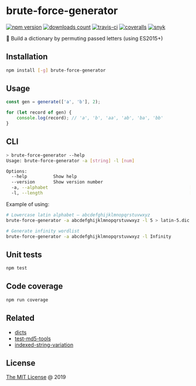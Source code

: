 # brute-force-generator

[![npm version](https://badge.fury.io/js/brute-force-generator.svg)](https://badge.fury.io/js/brute-force-generator)
[![downloads count](https://img.shields.io/npm/dt/brute-force-generator.svg)](https://www.npmjs.com/~piecioshka)
[![travis-ci](https://api.travis-ci.com/piecioshka/brute-force-generator.svg?branch=master)](https://app.travis-ci.com/github/piecioshka/brute-force-generator)
[![coveralls](https://coveralls.io/repos/github/piecioshka/brute-force-generator/badge.svg?branch=master)](https://coveralls.io/github/piecioshka/brute-force-generator?branch=master)
[![snyk](https://snyk.io/test/github/piecioshka/brute-force-generator/badge.svg?targetFile=package.json)](https://snyk.io/test/github/piecioshka/brute-force-generator?targetFile=package.json)

:hammer: Build a dictionary by permuting passed letters (using ES2015+)

## Installation

```bash
npm install [-g] brute-force-generator
```

## Usage

```javascript
const gen = generate(['a', 'b'], 2);

for (let record of gen) {
    console.log(record); // 'a', 'b', 'aa', 'ab', 'ba', 'bb'
}
```

## CLI

```bash
> brute-force-generator --help
Usage: brute-force-generator -a [string] -l [num]

Options:
  --help          Show help                                            [boolean]
  --version       Show version number                                  [boolean]
  -a, --alphabet                                                      [required]
  -l, --length                                                        [required]
```

Example of using:

```bash
# Lowercase latin alphabet — abcdefghijklmnopqrstuvwxyz
brute-force-generator -a abcdefghijklmnopqrstuvwxyz -l 5 > latin-5.dic

# Generate infinity wordlist
brute-force-generator -a abcdefghijklmnopqrstuvwxyz -l Infinity
```

## Unit tests

```bash
npm test
```

## Code coverage

```bash
npm run coverage
```

## Related

* [dicts](https://github.com/piecioshka/dicts)
* [test-md5-tools](https://github.com/piecioshka/test-md5-tools)
* [indexed-string-variation](https://github.com/lmammino/indexed-string-variation)

## License

[The MIT License](http://piecioshka.mit-license.org) @ 2019
